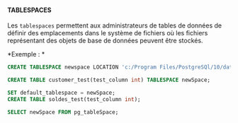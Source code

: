 #### TABLESPACES

Les `tablespaces` permettent aux administrateurs de tables de données de définir des emplacements dans le système de fichiers 
où les fichiers représentant des objets de base de données peuvent être stockés.

*Exemple : *

```SQL
CREATE TABLESPACE newspace LOCATION 'c:/Program Files/PostgreSQl/10/data/Storage';

CREATE TABLE customer_test(test_column int) TABLESPACE newSpace;

SET default_tablespace = newSpace;
CREATE TABLE soldes_test(test_column int);

SELECT newSpace FROM pg_tableSpace;
```
